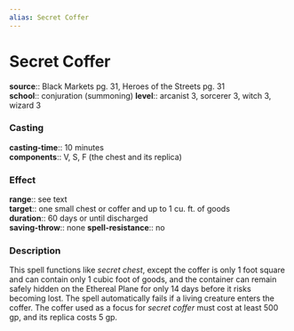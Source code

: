 ```yaml
---
alias: Secret Coffer
---
```


# Secret Coffer 

**source**:: Black Markets pg. 31, Heroes of the Streets pg. 31  
**school**:: conjuration (summoning)
**level**:: arcanist 3, sorcerer 3, witch 3, wizard 3

### Casting 

**casting-time**:: 10 minutes  
**components**:: V, S, F (the chest and its replica)

### Effect 

**range**:: see text  
**target**:: one small chest or coffer and up to 1 cu. ft. of goods  
**duration**:: 60 days or until discharged  
**saving-throw**:: none
**spell-resistance**:: no

### Description 

This spell functions like *secret chest*, except the coffer is only 1 foot square and can contain only 1 cubic foot of goods, and the container can remain safely hidden on the Ethereal Plane for only 14 days before it risks becoming lost. The spell automatically fails if a living creature enters the coffer. The coffer used as a focus for *secret coffer* must cost at least 500 gp, and its replica costs 5 gp.

